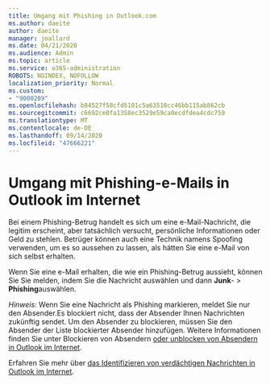 ```yaml
---
title: Umgang mit Phishing in Outlook.com
ms.author: daeite
author: daeite
manager: joallard
ms.date: 04/21/2020
ms.audience: Admin
ms.topic: article
ms.service: o365-administration
ROBOTS: NOINDEX, NOFOLLOW
localization_priority: Normal
ms.custom:
- "9000289"
ms.openlocfilehash: b84527f58cfd5101c5a63510cc46bb115ab862cb
ms.sourcegitcommit: c6692ce0fa1358ec3529e59ca0ecdfdea4cdc759
ms.translationtype: MT
ms.contentlocale: de-DE
ms.lasthandoff: 09/14/2020
ms.locfileid: "47666221"
---
```

# <a name="how-to-deal-with-a-phishing-email-in-outlook-on-the-web"></a>Umgang mit Phishing-e-Mails in Outlook im Internet

Bei einem Phishing-Betrug handelt es sich um eine e-Mail-Nachricht, die legitim erscheint, aber tatsächlich versucht, persönliche Informationen oder Geld zu stehlen. Betrüger können auch eine Technik namens Spoofing verwenden, um es so aussehen zu lassen, als hätten Sie eine e-Mail von sich selbst erhalten.

Wenn Sie eine e-Mail erhalten, die wie ein Phishing-Betrug aussieht, können Sie Sie melden, indem Sie die Nachricht auswählen und dann **Junk**-  >  **Phishing**auswählen.

*Hinweis:* Wenn Sie eine Nachricht als Phishing markieren, meldet Sie nur den Absender.Es blockiert nicht, dass der Absender Ihnen Nachrichten zukünftig sendet. Um den Absender zu blockieren, müssen Sie den Absender der Liste blockierter Absender hinzufügen. Weitere Informationen finden Sie unter Blockieren von Absendern [oder unblocken von Absendern in Outlook im Internet](https://support.office.com/article/9bf812d4-6995-4d19-901a-76d6e26939b0).

Erfahren Sie mehr über [das Identifizieren von verdächtigen Nachrichten in Outlook im Internet](https://support.office.com/article/3d44102b-6ce3-4f7c-a359-b623bec82206).